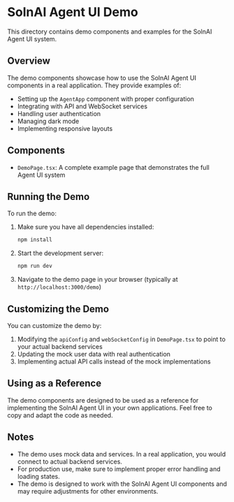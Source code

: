 # SolnAI Agent UI Demo

This directory contains demo components and examples for the SolnAI Agent UI system.

## Overview

The demo components showcase how to use the SolnAI Agent UI components in a real application. They provide examples of:

- Setting up the `AgentApp` component with proper configuration
- Integrating with API and WebSocket services
- Handling user authentication
- Managing dark mode
- Implementing responsive layouts

## Components

- `DemoPage.tsx`: A complete example page that demonstrates the full Agent UI system

## Running the Demo

To run the demo:

1. Make sure you have all dependencies installed:

   ```bash
   npm install
   ```

2. Start the development server:

   ```bash
   npm run dev
   ```

3. Navigate to the demo page in your browser (typically at `http://localhost:3000/demo`)

## Customizing the Demo

You can customize the demo by:

1. Modifying the `apiConfig` and `webSocketConfig` in `DemoPage.tsx` to point to your actual backend services
2. Updating the mock user data with real authentication
3. Implementing actual API calls instead of the mock implementations

## Using as a Reference

The demo components are designed to be used as a reference for implementing the SolnAI Agent UI in your own applications. Feel free to copy and adapt the code as needed.

## Notes

- The demo uses mock data and services. In a real application, you would connect to actual backend services.
- For production use, make sure to implement proper error handling and loading states.
- The demo is designed to work with the SolnAI Agent UI components and may require adjustments for other environments.
